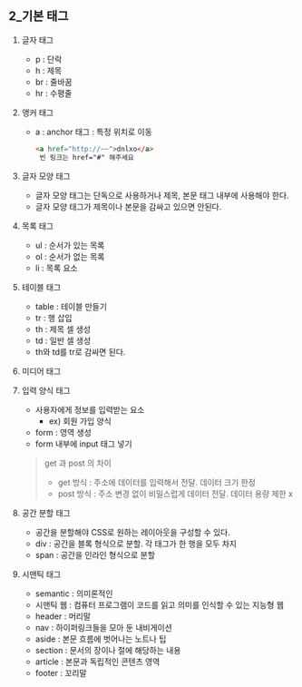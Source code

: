 ## 2_기본 태그

1. 글자 태그

   - p : 단락
   - h : 제목
   - br : 줄바꿈
   - hr : 수평줄

2. 앵커 태그

   - a : anchor 태그 : 특정 위치로 이동

     ```html
     <a href="http://~~">dnlxo</a>
      빈 링크는 href="#" 해주세요
     ```

3. 글자 모양 태그

   - 글자 모양 태그는 단독으로 사용하거나 제목, 본문 태그 내부에 사용해야 한다.
   - 글자 모양 태그가 제목이나 본문을 감싸고 있으면 안된다.

4. 목록 태그

   - ul : 순서가 있는 목록
   - ol : 순서가 없는 목록
   - li : 목록 요소

5. 테이블 태그

   - table : 테이블 만들기
   - tr : 행 삽입
   - th : 제목 셀 생성
   - td : 일반 셀 생성
   - th와 td를 tr로 감싸면 된다.

6. 미디어 태그

7. 입력 양식 태그

   - 사용자에게 정보를 입력받는 요소
     - ex) 회원 가입 양식
   - form : 영역 생성
   - form 내부에 input 태그 넣기

   > get 과 post 의 차이
   >
   > - get 방식 : 주소에 데이터를 입력해서 전달. 데이터 크기 한정
   > - post 방식 : 주소 변경 없이 비밀스럽게 데이터 전달. 데이터 용량 제한 x

8. 공간 분할 태그

   - 공간을 분할해야 CSS로 원하는 레이아웃을 구성할 수 있다.
   - div : 공간을 블록 형식으로 분할. 각 태그가 한 행을 모두 차지
   - span : 공간을 인라인 형식으로 분할

9. 시맨틱 태그

   - semantic : 의미론적인
   - 시맨틱 웹 : 컴퓨터 프로그램이 코드를 읽고 의미를 인식할 수 있는 지능형 웹
   - header : 머리말
   - nav : 하이퍼링크들을 모아 둔 내비게이션
   - aside : 본문 흐름에 벗어나는 노트나 팁
   - section : 문서의 장이나 절에 해당하는 내용
   - article : 본문과 독립적인 콘텐츠 영역
   - footer : 꼬리말